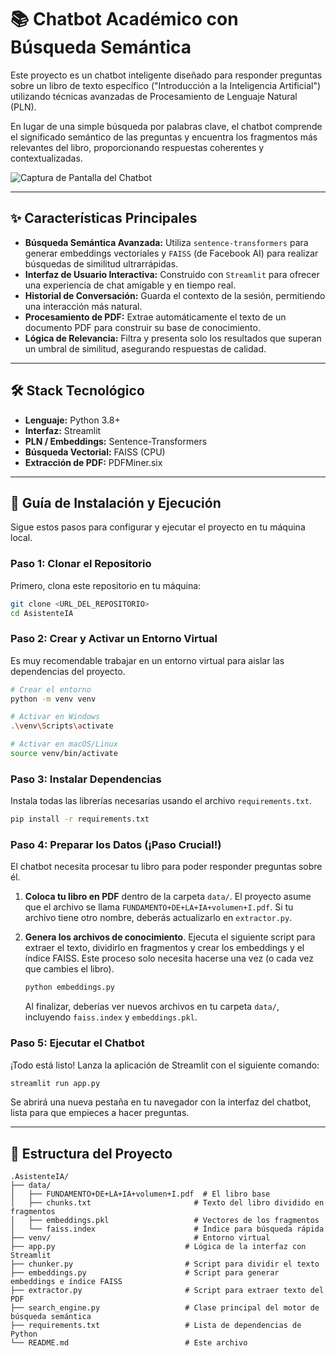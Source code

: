 # 📚 Chatbot Académico con Búsqueda Semántica

Este proyecto es un chatbot inteligente diseñado para responder preguntas sobre un libro de texto específico ("Introducción a la Inteligencia Artificial") utilizando técnicas avanzadas de Procesamiento de Lenguaje Natural (PLN).

En lugar de una simple búsqueda por palabras clave, el chatbot comprende el significado semántico de las preguntas y encuentra los fragmentos más relevantes del libro, proporcionando respuestas coherentes y contextualizadas.

![Captura de Pantalla del Chatbot](![image](https://github.com/user-attachments/assets/6623b192-3d00-4a1f-9a53-8042cc3c624d)
)

---

## ✨ Características Principales

- **Búsqueda Semántica Avanzada:** Utiliza `sentence-transformers` para generar embeddings vectoriales y `FAISS` (de Facebook AI) para realizar búsquedas de similitud ultrarrápidas.
- **Interfaz de Usuario Interactiva:** Construido con `Streamlit` para ofrecer una experiencia de chat amigable y en tiempo real.
- **Historial de Conversación:** Guarda el contexto de la sesión, permitiendo una interacción más natural.
- **Procesamiento de PDF:** Extrae automáticamente el texto de un documento PDF para construir su base de conocimiento.
- **Lógica de Relevancia:** Filtra y presenta solo los resultados que superan un umbral de similitud, asegurando respuestas de calidad.

---

## 🛠️ Stack Tecnológico

- **Lenguaje:** Python 3.8+
- **Interfaz:** Streamlit
- **PLN / Embeddings:** Sentence-Transformers
- **Búsqueda Vectorial:** FAISS (CPU)
- **Extracción de PDF:** PDFMiner.six

---

## 🚀 Guía de Instalación y Ejecución

Sigue estos pasos para configurar y ejecutar el proyecto en tu máquina local.

### Paso 1: Clonar el Repositorio

Primero, clona este repositorio en tu máquina:
```bash
git clone <URL_DEL_REPOSITORIO>
cd AsistenteIA
```

### Paso 2: Crear y Activar un Entorno Virtual

Es muy recomendable trabajar en un entorno virtual para aislar las dependencias del proyecto.

```bash
# Crear el entorno
python -m venv venv

# Activar en Windows
.\venv\Scripts\activate

# Activar en macOS/Linux
source venv/bin/activate
```

### Paso 3: Instalar Dependencias

Instala todas las librerías necesarias usando el archivo `requirements.txt`.

```bash
pip install -r requirements.txt
```

### Paso 4: Preparar los Datos (¡Paso Crucial!)

El chatbot necesita procesar tu libro para poder responder preguntas sobre él.

1.  **Coloca tu libro en PDF** dentro de la carpeta `data/`. El proyecto asume que el archivo se llama `FUNDAMENTO+DE+LA+IA+volumen+I.pdf`. Si tu archivo tiene otro nombre, deberás actualizarlo en `extractor.py`.

2.  **Genera los archivos de conocimiento**. Ejecuta el siguiente script para extraer el texto, dividirlo en fragmentos y crear los embeddings y el índice FAISS. Este proceso solo necesita hacerse una vez (o cada vez que cambies el libro).

    ```bash
    python embeddings.py
    ```

    Al finalizar, deberías ver nuevos archivos en tu carpeta `data/`, incluyendo `faiss.index` y `embeddings.pkl`.

### Paso 5: Ejecutar el Chatbot

¡Todo está listo! Lanza la aplicación de Streamlit con el siguiente comando:

```bash
streamlit run app.py
```

Se abrirá una nueva pestaña en tu navegador con la interfaz del chatbot, lista para que empieces a hacer preguntas.

---

## 📂 Estructura del Proyecto

```
.AsistenteIA/
├── data/
│   ├── FUNDAMENTO+DE+LA+IA+volumen+I.pdf  # El libro base
│   ├── chunks.txt                       # Texto del libro dividido en fragmentos
│   ├── embeddings.pkl                   # Vectores de los fragmentos
│   └── faiss.index                      # Índice para búsqueda rápida
├── venv/                                # Entorno virtual
├── app.py                             # Lógica de la interfaz con Streamlit
├── chunker.py                         # Script para dividir el texto
├── embeddings.py                      # Script para generar embeddings e índice FAISS
├── extractor.py                       # Script para extraer texto del PDF
├── search_engine.py                   # Clase principal del motor de búsqueda semántica
├── requirements.txt                   # Lista de dependencias de Python
└── README.md                          # Este archivo
```
